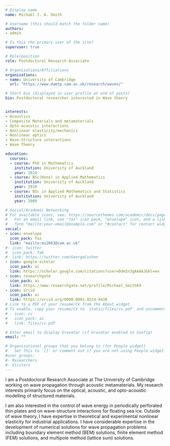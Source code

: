 ```yaml
---
# Display name
name: Michael J. A. Smith

# Username (this should match the folder name)
authors:
- admin

# Is this the primary user of the site?
superuser: true

# Role/position
role: Postdoctoral Research Associate

# Organizations/Affiliations
organizations:
- name: University of Cambridge
  url: "https://www.damtp.cam.ac.uk/research/waves/"

# Short bio (displayed in user profile at end of posts)
bio: Postdoctoral researcher interested in Wave theory


interests:
- Acoustics
- Composite Materials and metamaterials
- Opto-acoustic interactions
- Nonlinear elasticity/mechanics
- Nonlinear optics
- Wave-Structure interactions
- Wave Theory

education:
  courses:
  - course: PhD in Mathematics
    institution: University of Auckland
    year: 2014
  - course: BSc(Hons) in Applied Mathematics
    institution: University of Auckland
    year: 2010
  - course: BSc in Applied Mathematics and Statistics
    institution: University of Auckland
    year: 2009

# Social/Academic Networking
# For available icons, see: https://sourcethemes.com/academic/docs/page-builder/#icons
#   For an email link, use "fas" icon pack, "envelope" icon, and a link in the
#   form "mailto:your-email@example.com" or "#contact" for contact widget.
social:
- icon: envelope
  icon_pack: fas
  link: "mailto:ms2663@cam.ac.uk"
#- icon: twitter
#  icon_pack: fab
#  link: https://twitter.com/GeorgeCushen
- icon: google-scholar
  icon_pack: ai
  link: https://scholar.google.com/citations?user=DdmIn3gAAAAJ&hl=en
- icon: researchgate
  icon_pack: ai
  link: https://www.researchgate.net/profile/Michael_Smith69
- icon: orcid
  icon_pack: ai
  link: https://orcid.org/0000-0001-9514-9438
# Link to a PDF of your resume/CV from the About widget.
# To enable, copy your resume/CV to `static/files/cv.pdf` and uncomment the lines below.
# - icon: cv
#   icon_pack: ai
#   link: files/cv.pdf

# Enter email to display Gravatar (if Gravatar enabled in Config)
email: ""

# Organizational groups that you belong to (for People widget)
#   Set this to `[]` or comment out if you are not using People widget.
#user_groups:
#- Researchers
#- Visitors
---
```


I am a Postdoctoral Research Associate at The University of Cambridge working on wave propagation through acoustic metamaterials. My research interests primarily focus on the optical, acoustic, and opto-acoustic modelling of structured materials.

I am also interested in the control of wave energy in periodically perforated thin plates and on wave-structure interactions for floating sea ice. Outside of wave theory, I have expertise in theoretical and experimental nonlinear elasticity for industrial applications. I have considerable expertise in the development of numerical solutions for wave propagation problems including boundary element method (BEM) solutions, finite element method (FEM) solutions, and multipole method (lattice sum) solutions.
